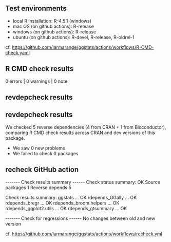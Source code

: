 ## Test environments

* local R installation: R-4.5.1 (windows)
* mac OS (on github actions): R-release
* windows (on github actions): R-release
* ubuntu (on github actions): R-devel, R-release, R-oldrel-1

cf. https://github.com/larmarange/ggstats/actions/workflows/R-CMD-check.yaml

## R CMD check results

0 errors | 0 warnings | 0 note

## revdepcheck results

## revdepcheck results

We checked 5 reverse dependencies (4 from CRAN + 1 from Bioconductor), comparing R CMD check results across CRAN and dev versions of this package.

 * We saw 0 new problems
 * We failed to check 0 packages
 
## recheck GitHub action

------- Check results summary ------
Check status summary:
                  OK
  Source packages  1
  Reverse depends  5

Check results summary:
ggstats ... OK
rdepends_GGally ... OK
rdepends_bregr ... OK
rdepends_broom.helpers ... OK
rdepends_ggplot2.utils ... OK
rdepends_gtsummary ... OK

------- Check for regressions ------
No changes between old and new version

cf. https://github.com/larmarange/ggstats/actions/workflows/recheck.yml

